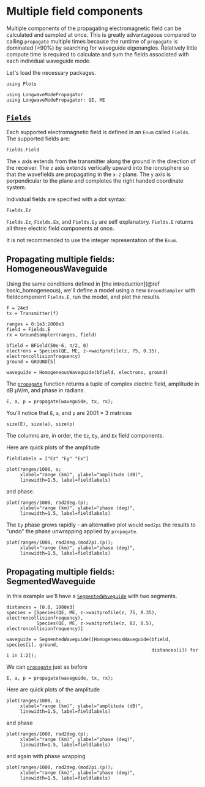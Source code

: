 # Multiple field components

Multiple components of the propagating electromagnetic field can be calculated and sampled
at once. This is greatly advantageous compared to calling `propagate` multiple times
because the runtime of `propagate` is dominated (>90%) by searching for waveguide
eigenangles. Relatively little compute time is required to calculate and sum the fields
associated with each individual waveguide mode.
 
Let's load the necessary packages.

```@example components
using Plots

using LongwaveModePropagator
using LongwaveModePropagator: QE, ME
```

## [`Fields`](@ref)

Each supported electromagnetic field is defined in an `Enum` called `Fields`. The supported fields are:

```@repl components
Fields.Field
```

The ``x`` axis extends from the transmitter along the ground in the direction of the
receiver. The ``z`` axis extends vertically upward into the ionosphere so that the
wavefields are propagating in the ``x-z`` plane. The ``y`` axis is perpendicular to the
plane and completes the right handed coordinate system.

Individual fields are specified with a dot syntax:

```@repl components
Fields.Ez
```

`Fields.Ez`, `Fields.Ex`, and `Fields.Ey` are self explanatory. `Fields.E` returns all
three electric field components at once.

It is not recommended to use the integer representation of the `Enum`.

## Propagating multiple fields: HomogeneousWaveguide

Using the same conditions defined in [the introduction](@ref basic_homogeneous), we'll
define a model using a new `GroundSampler` with fieldcomponent `Fields.E`, run the model,
and plot the results.

```@example components
f = 24e3
tx = Transmitter(f)

ranges = 0:1e3:2000e3
field = Fields.E
rx = GroundSampler(ranges, field)

bfield = BField(50e-6, π/2, 0)
electrons = Species(QE, ME, z->waitprofile(z, 75, 0.35), electroncollisionfrequency)
ground = GROUND[5]

waveguide = HomogeneousWaveguide(bfield, electrons, ground)
```

The [`propagate`](@ref) function returns a tuple of complex electric field,
amplitude in dB μV/m, and phase in radians.

```@example components
E, a, p = propagate(waveguide, tx, rx);
```

You'll notice that `E`, `a`, and `p` are 2001 × 3 matrices

```@example components
size(E), size(a), size(p)
```

The columns are, in order, the `Ez`, `Ey`, and `Ex` field components.

Here are quick plots of the amplitude

```@example components
fieldlabels = ["Ez" "Ey" "Ex"]

plot(ranges/1000, a;
     xlabel="range (km)", ylabel="amplitude (dB)",
     linewidth=1.5, label=fieldlabels)
```

and phase.

```@example components
plot(ranges/1000, rad2deg.(p);
     xlabel="range (km)", ylabel="phase (deg)",
     linewidth=1.5, label=fieldlabels)
```

The `Ey` phase grows rapidly - an alternative plot would `mod2pi` the results to
"undo" the phase unwrapping applied by `propagate`.

```@example components
plot(ranges/1000, rad2deg.(mod2pi.(p));
     xlabel="range (km)", ylabel="phase (deg)",
     linewidth=1.5, label=fieldlabels)
```

## Propagating multiple fields: SegmentedWaveguide

In this example we'll have a [`SegmentedWaveguide`](@ref) with two segments.

```@example components
distances = [0.0, 1000e3]
species = [Species(QE, ME, z->waitprofile(z, 75, 0.35), electroncollisionfrequency),
           Species(QE, ME, z->waitprofile(z, 82, 0.5), electroncollisionfrequency)]

waveguide = SegmentedWaveguide([HomogeneousWaveguide(bfield, species[i], ground,
                                                     distances[i]) for i in 1:2]);
```

We can [`propagate`](@ref) just as before

```@example components
E, a, p = propagate(waveguide, tx, rx);
```

Here are quick plots of the amplitude

```@example components
plot(ranges/1000, a;
     xlabel="range (km)", ylabel="amplitude (dB)",
     linewidth=1.5, label=fieldlabels)
```

and phase

```@example components
plot(ranges/1000, rad2deg.(p);
     xlabel="range (km)", ylabel="phase (deg)",
     linewidth=1.5, label=fieldlabels)
```

and again with phase wrapping 

```@example components
plot(ranges/1000, rad2deg.(mod2pi.(p));
     xlabel="range (km)", ylabel="phase (deg)",
     linewidth=1.5, label=fieldlabels)
```
